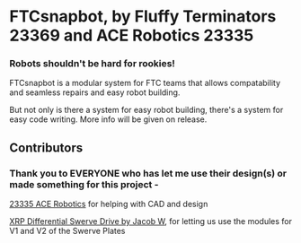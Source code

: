 # FTCsnapbot, by Fluffy Terminators 23369 and ACE Robotics 23335
### Robots shouldn't be hard for rookies! 

FTCsnapbot is a modular system for FTC teams that allows compatability and seamless repairs and easy robot building.

But not only is there a system for easy robot building, there's a system for easy code writing. More info will be given on release.

## Contributors

### Thank you to EVERYONE who has let me use their design(s) or made something for this project - 
[23335 ACE Robotics](https://ftcscout.org/teams/23335) for helping with CAD and design

[XRP Differential Swerve Drive by Jacob W](https://www.printables.com/model/950641-xrp-differential-swerve-drive-robot), for letting us use the modules for V1 and V2 of the Swerve Plates



